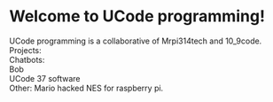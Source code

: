 <h1>Welcome to UCode programming!</h1>
UCode programming is a collaborative of Mrpi314tech and 10_9code.
<br>
Projects:
<br>
Chatbots:
<br>
Bob
<br>
UCode 37 software
<br>
Other:
Mario hacked NES for raspberry pi.

